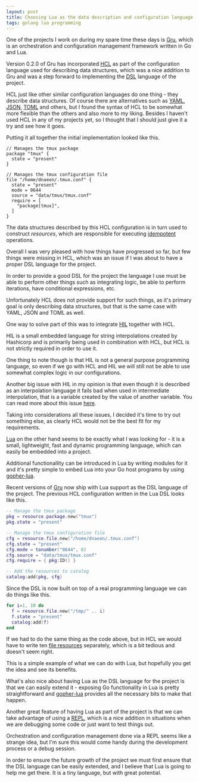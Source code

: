 ```yaml
---
layout: post
title: Choosing Lua as the data description and configuration language
tags: golang lua programming
---
```

One of the projects I work on during my spare time these days is
[Gru](https://github.com/dnaeon/gru), which is an orchestration and
configuration management framework written in Go and Lua.

Version 0.2.0 of Gru has incorporated
[HCL](https://github.com/hashicorp/hcl) as part of the
configuration language used for describing data structures,
which was a nice addition to Gru and was a step forward to
implementing the [DSL](https://en.wikipedia.org/wiki/Domain-specific_language)
language of the project.

HCL just like other similar configuration languages do one thing -
they describe data structures. Of course there are alternatives
such as [YAML](http://yaml.org/), [JSON](http://www.json.org/),
[TOML](https://github.com/toml-lang/toml) and others, but I found the
syntax of HCL to be somewhat more flexible than the others and also
more to my liking. Besides I haven't used HCL in any of my projects yet,
so I thought that I should just give it a try and see how it goes.

Putting it all together the initial implementation looked like this.

```hcl
// Manages the tmux package
package "tmux" {
  state = "present"
}

// Manages the tmux configuration file
file "/home/dnaeon/.tmux.conf" {
  state = "present"
  mode = 0644
  source = "data/tmux/tmux.conf"
  require = [
    "package[tmux]",
  ]
}
```

The data structures described by this HCL configuration is in turn
used to construct *resources*, which are responsible for executing
[idempotent](https://en.wikipedia.org/wiki/Idempotence) operations.

Overall I was very pleased with how things have progressed so far, but
few things were missing in HCL, which was an issue if I was about
to have a proper DSL language for the project.

In order to provide a good DSL for the project the language I use
must be able to perform other things such as integrating logic,
be able to perform iterations, have conditional expressions, etc.

Unfortunately HCL does not provide support for such things, as it's
primary goal is only describing data structures, but that is the same
case with YAML, JSON and TOML as well.

One way to solve part of this was to integrate
[HIL](https://github.com/hashicorp/hil) together with HCL.

HIL is a small embedded language for string interpolations created by
Hashicorp and is primarily being used in combination with HCL, but
HCL is not strictly required in order to use it.

One thing to note though is that HIL is not a general purpose
programming language, so even if we go with HCL and HIL we will still
not be able to use somewhat complex logic in our configurations.

Another big issue with HIL in my opinion is that even though it is
described as an interpolation language it fails bad when used in
intermediate interpolation, that is a variable created by the value of
another variable. You can read more about this issue
[here](https://github.com/dnaeon/gru/issues/30).

Taking into considerations all these issues, I decided it's time to
try out something else, as clearly HCL would not be the best fit
for my requirements.

[Lua](https://www.lua.org/) on the other hand seems to be exactly
what I was looking for - it is a small, lightweight, fast and dynamic
programming language, which can easily be embedded into a project.

Additional functionallity can be introduced in Lua by writing modules
for it and it's pretty simple to embed Lua into your Go host
programs by using [gopher-lua](https://github.com/yuin/gopher-lua).

Recent versions of [Gru](https://github.com/dnaeon/gru) now ship with
Lua support as the DSL language of the project. The previous HCL
configuration written in the Lua DSL looks like this.

```lua
-- Manage the tmux package
pkg = resource.package.new("tmux")
pkg.state = "present"

-- Manage the tmux configuration file
cfg = resource.file.new("/home/dnaeon/.tmux.conf")
cfg.state = "present"
cfg.mode = tonumber("0644", 8)
cfg.source = "data/tmux/tmux.conf"
cfg.require = { pkg:ID() }

-- Add the resources to catalog
catalog:add(pkg, cfg)
```

Since the DSL is now built on top of a real programming language we
can do things like this.

```lua
for i=1, 10 do
  f = resource.file.new("/tmp/" .. i)
  f.state = "present"
  catalog:add(f)
end
```

If we had to do the same thing as the code above, but in HCL we would
have to write ten
[file resources](https://godoc.org/github.com/dnaeon/gru/resource#File)
separately, which is a bit tedious and doesn't seem right.

This is a simple example of what we can do with Lua, but hopefully
you get the idea and see its benefits.

What's also nice about having Lua as the DSL language for the project is
that we can easily extend it - exposing Go functionality in Lua is
pretty straightforward and [gopher-lua](https://github.com/yuin/gopher-lua)
provides all the necessary bits to make that happen.

Another great feature of having Lua as part of the project is that
we can take advantage of using a
[REPL](https://en.wikipedia.org/wiki/Read%E2%80%93eval%E2%80%93print_loop),
which is a nice addition in situations when we are debugging some
code or just want to test things out.

Orchestration and configuration management done via a REPL seems like a
strange idea, but I'm sure this would come handy during the development
process or a debug session.

In order to ensure the future growth of the project we must first
ensure that the DSL language can be easily extended, and I believe that
Lua is going to help me get there. It is a tiny language, but with
great potential.
